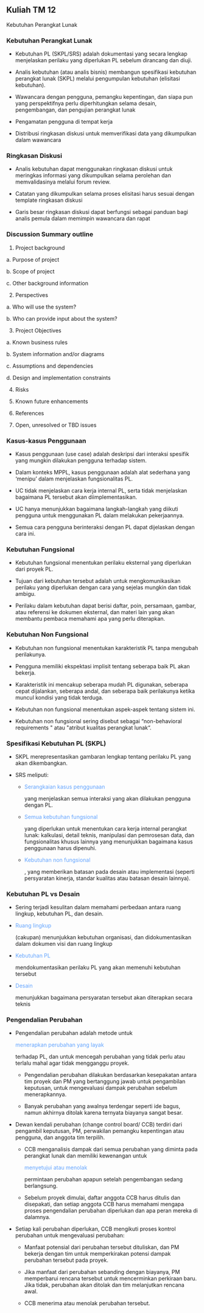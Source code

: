 ## Kuliah TM 12

Kebutuhan Perangkat Lunak

### Kebutuhan Perangkat Lunak

- Kebutuhan PL (SKPL/SRS) adalah dokumentasi yang secara
  lengkap menjelaskan perilaku yang diperlukan PL sebelum
  dirancang dan diuji.

- Analis kebutuhan (atau analis bisnis) membangun spesifikasi
  kebutuhan perangkat lunak (SKPL) melalui pengumpulan kebutuhan
  (elisitasi kebutuhan).
- Wawancara dengan pengguna, pemangku kepentingan, dan siapa pun
  yang perspektifnya perlu diperhitungkan selama desain, pengembangan,
  dan pengujian perangkat lunak

- Pengamatan pengguna di tempat kerja

- Distribusi ringkasan diskusi untuk memverifikasi data yang dikumpulkan
  dalam wawancara

### Ringkasan Diskusi

- Analis kebutuhan dapat menggunakan
  ringkasan diskusi untuk meringkas
  informasi yang dikumpulkan selama
  perolehan dan memvalidasinya
  melalui forum review.

- Catatan yang dikumpulkan selama
  proses elisitasi harus sesuai dengan
  template ringkasan diskusi

- Garis besar ringkasan diskusi dapat
  berfungsi sebagai panduan bagi analis
  pemula dalam memimpin wawancara
  dan rapat

### Discussion Summary outline

1. Project background

a. Purpose of project

b. Scope of project

c. Other background information

2. Perspectives

a. Who will use the system?

b. Who can provide input about the system?

3. Project Objectives

a. Known business rules

b. System information and/or diagrams

c. Assumptions and dependencies

d. Design and implementation constraints

4. Risks

5. Known future enhancements

6. References

7. Open, unresolved or TBD issues

### Kasus-kasus Penggunaan

- Kasus penggunaan (use case) adalah deskripsi dari interaksi
  spesifik yang mungkin dilakukan pengguna terhadap sistem.

- Dalam konteks MPPL, kasus penggunaan adalah alat sederhana
  yang ‘menipu’ dalam menjelaskan fungsionalitas PL.

- UC tidak menjelaskan cara kerja internal PL, serta tidak menjelaskan
  bagaimana PL tersebut akan diimplementasikan.

- UC hanya menunjukkan bagaimana langkah-langkah yang diikuti
  pengguna untuk menggunakan PL dalam melakukan pekerjaannya.

- Semua cara pengguna berinteraksi dengan PL dapat dijelaskan dengan
  cara ini.

### Kebutuhan Fungsional

- Kebutuhan fungsional menentukan perilaku eksternal
  yang diperlukan dari proyek PL.

- Tujuan dari kebutuhan tersebut adalah untuk mengkomunikasikan perilaku yang
  diperlukan dengan cara yang sejelas mungkin dan tidak ambigu.

- Perilaku dalam kebutuhan dapat berisi daftar, poin, persamaan, gambar, atau
  referensi ke dokumen eksternal, dan materi lain yang akan membantu pembaca
  memahami apa yang perlu diterapkan.

### Kebutuhan Non Fungsional

- Kebutuhan non fungsional menentukan karakteristik PL tanpa
  mengubah perilakunya.

- Pengguna memiliki ekspektasi implisit tentang seberapa baik PL akan
  bekerja.

- Karakteristik ini mencakup seberapa mudah PL digunakan, seberapa
  cepat dijalankan, seberapa andal, dan seberapa baik perilakunya ketika
  muncul kondisi yang tidak terduga.

- Kebutuhan non fungsional menentukan aspek-aspek tentang sistem ini.

- Kebutuhan non fungsional sering disebut sebagai “non-behavioral
  requirements " atau "atribut kualitas perangkat lunak“.

### Spesifikasi Kebutuhan PL (SKPL)

- SKPL merepresentasikan gambaran lengkap tentang perilaku
  PL yang akan dikembangkan.

- SRS meliputi:

  - <p style="color: #63a4ff">Serangkaian kasus penggunaan</p> yang menjelaskan semua interaksi
    yang akan dilakukan pengguna dengan PL.

  - <p style="color: #63a4ff">Semua kebutuhan fungsional</p> yang diperlukan untuk menentukan
    cara kerja internal perangkat lunak: kalkulasi, detail teknis,
    manipulasi dan pemrosesan data, dan fungsionalitas khusus lainnya
    yang menunjukkan bagaimana kasus penggunaan harus dipenuhi.

  - <p style="color: #63a4ff">Kebutuhan non fungsional</p>, yang memberikan batasan pada desain
    atau implementasi (seperti persyaratan kinerja, standar kualitas atau
    batasan desain lainnya).

### Kebutuhan PL vs Desain

- Sering terjadi kesulitan dalam memahami perbedaan
  antara ruang lingkup, kebutuhan PL, dan desain.

- <p style="color: #63a4ff">Ruang lingkup</p> (cakupan) menunjukkan kebutuhan organisasi, dan
  didokumentasikan dalam dokumen visi dan ruang lingkup

- <p style="color: #63a4ff">Kebutuhan PL</p> mendokumentasikan perilaku PL yang akan memenuhi kebutuhan
  tersebut

- <p style="color: #63a4ff">Desain</p> menunjukkan bagaimana persyaratan tersebut akan diterapkan secara
  teknis

### Pengendalian Perubahan

- Pengendalian perubahan adalah metode untuk <p style="color: #63a4ff">menerapkan
  perubahan yang layak</p> terhadap PL, dan untuk mencegah
  perubahan yang tidak perlu atau terlalu mahal agar tidak
  mengganggu proyek.

  - Pengendalian perubahan dilakukan berdasarkan kesepakatan antara
    tim proyek dan PM yang bertanggung jawab untuk pengambilan
    keputusan, untuk mengevaluasi dampak perubahan sebelum
    menerapkannya.

  - Banyak perubahan yang awalnya terdengar seperti ide bagus, namun
    akhirnya ditolak karena ternyata biayanya sangat besar.

- Dewan kendali perubahan (change control board/ CCB)
  terdiri dari pengambil keputusan, PM, perwakilan pemangku
  kepentingan atau pengguna, dan anggota tim terpilih.

  - CCB menganalisis dampak dari semua perubahan yang diminta pada
    perangkat lunak dan memiliki kewenangan untuk <p style="color: #63a4ff">menyetujui atau
    menolak</p> permintaan perubahan apapun setelah pengembangan
    sedang berlangsung.

  - Sebelum proyek dimulai, daftar anggota CCB harus ditulis dan
    disepakati, dan setiap anggota CCB harus memahami mengapa
    proses pengendalian perubahan diperlukan dan apa peran mereka di
    dalamnya.

- Setiap kali perubahan diperlukan, CCB mengikuti proses
  kontrol perubahan untuk mengevaluasi perubahan:

  - Manfaat potensial dari perubahan tersebut dituliskan, dan PM
    bekerja dengan tim untuk memperkirakan potensi dampak
    perubahan tersebut pada proyek.

  - Jika manfaat dari perubahan sebanding dengan biayanya, PM
    memperbarui rencana tersebut untuk mencerminkan perkiraan baru.
    Jika tidak, perubahan akan ditolak dan tim melanjutkan rencana
    awal.

  - CCB menerima atau menolak perubahan tersebut.
